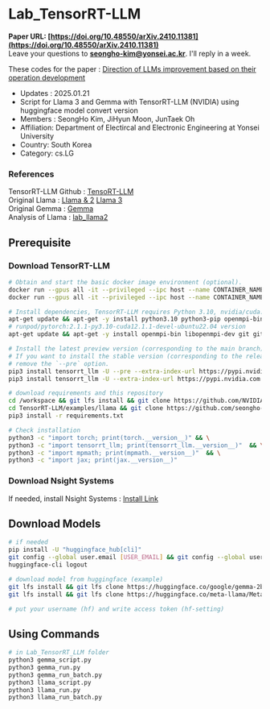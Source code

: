# Lab_TensorRT-LLM
**Paper URL: [https://doi.org/10.48550/arXiv.2410.11381](https://doi.org/10.48550/arXiv.2410.11381)** \
Leave your questions to **seongho-kim@yonsei.ac.kr**. I'll reply in a week.

These codes for the paper : [Direction of LLMs improvement based on their operation development](https://github.com/seongho-git/Direction_of_LLMs.git)
* Updates : 2025.01.21
* Script for Llama 3 and Gemma with TensorRT-LLM (NVIDIA) using huggingface model convert version
* Members : SeongHo Kim, JiHyun Moon, JunTaek Oh
* Affiliation: Department of Electircal and Electronic Engineering at Yonsei University
* Country: South Korea
* Category: cs.LG

### References
TensorRT-LLM Github  : [TensoRT-LLM](https://github.com/NVIDIA/TensorRT-LLM) \
Original Llama       : [Llama & 2](https://github.com/meta-llama/llama) [Llama 3  ](https://github.com/meta-llama/llama3) \
Original Gemma       : [Gemma    ](https://github.com/google-deepmind/gemma) \
Analysis of Llama    : [lab_llama2](https://github.com/seongho-git/lab_llama2)

## Prerequisite
### Download TensorRT-LLM
```bash
# Obtain and start the basic docker image environment (optional).
docker run --gpus all -it --privileged --ipc host --name CONTAINER_NAME -v /workspace nvidia/cuda:12.1.0-devel-ubuntu22.04
docker run --gpus all -it --privileged --ipc host --name CONTAINER_NAME -v /workspace runpod/pytorch:2.1.1-py3.10-cuda12.1.1-devel-ubuntu22.04

# Install dependencies, TensorRT-LLM requires Python 3.10, nvidia/cuda:12.1.0-devel-ubuntu22.04
apt-get update && apt-get -y install python3.10 python3-pip openmpi-bin libopenmpi-dev git git-lfs wget vim
# runpod/pytorch:2.1.1-py3.10-cuda12.1.1-devel-ubuntu22.04 version
apt-get update && apt-get -y install openmpi-bin libopenmpi-dev git git-lfs wget vim

# Install the latest preview version (corresponding to the main branch) of TensorRT-LLM.
# If you want to install the stable version (corresponding to the release branch), please
# remove the `--pre` option.
pip3 install tensorrt_llm -U --pre --extra-index-url https://pypi.nvidia.com
pip3 install tensorrt_llm -U --extra-index-url https://pypi.nvidia.com

# download requirements and this repository
cd /workspace && git lfs install && git clone https://github.com/NVIDIA/TensorRT-LLM.git && \
cd TensorRT-LLM/examples/llama && git clone https://github.com/seongho-git/Lab_TensorRT-LLM && \
pip3 install -r requirements.txt

# Check installation
python3 -c "import torch; print(torch.__version__)" && \
python3 -c "import tensorrt_llm; print(tensorrt_llm.__version__)"  && \
python3 -c "import mpmath; print(mpmath.__version__)"  && \
python3 -c "import jax; print(jax.__version__)"
```

### Download Nsight Systems
If needed, install Nsight Systems : [Install Link](https://klue.tistory.com/15)

## Download Models
```bash
# if needed
pip install -U "huggingface_hub[cli]"
git config --global user.email [USER_EMAIL] && git config --global user.name [USER_NAME]
huggingface-cli logout

# download model from huggingface (example)
git lfs install && git lfs clone https://huggingface.co/google/gemma-2b
git lfs install && git lfs clone https://huggingface.co/meta-llama/Meta-Llama-3-8B

# put your username (hf) and write access token (hf-setting)
```

## Using Commands
```bash
# in Lab_TensorRT_LLM folder
python3 gemma_script.py
python3 gemma_run.py
python3 gemma_run_batch.py
python3 llama_script.py
python3 llama_run.py
python3 llama_run_batch.py
```
